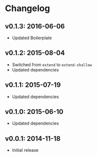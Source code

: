 # Changelog

## v0.1.3: 2016-06-06

- Updated Boilerplate

## v0.1.2: 2015-08-04

- Switched from `extend` to `extend-shallow`
- Updated dependencies

## v0.1.1: 2015-07-19

- Updated dependencies

## v0.1.0: 2015-06-10

- Updated dependencies

## v0.0.1: 2014-11-18

- Initial release
